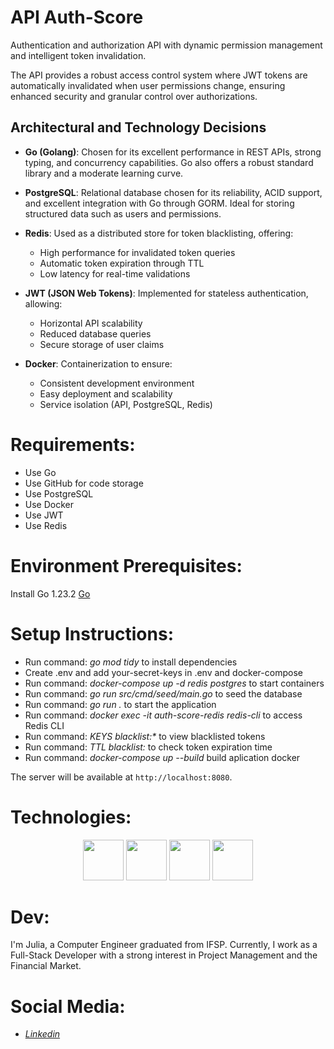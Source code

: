# API Auth-Score

Authentication and authorization API with dynamic permission management and intelligent token invalidation.

The API provides a robust access control system where JWT tokens are automatically invalidated when user permissions change, ensuring enhanced security and granular control over authorizations.

## Architectural and Technology Decisions

- **Go (Golang)**: Chosen for its excellent performance in REST APIs, strong typing, and concurrency capabilities. Go also offers a robust standard library and a moderate learning curve.

- **PostgreSQL**: Relational database chosen for its reliability, ACID support, and excellent integration with Go through GORM. Ideal for storing structured data such as users and permissions.

- **Redis**: Used as a distributed store for token blacklisting, offering:
  - High performance for invalidated token queries
  - Automatic token expiration through TTL
  - Low latency for real-time validations

- **JWT (JSON Web Tokens)**: Implemented for stateless authentication, allowing:
  - Horizontal API scalability
  - Reduced database queries
  - Secure storage of user claims

- **Docker**: Containerization to ensure:
  - Consistent development environment
  - Easy deployment and scalability
  - Service isolation (API, PostgreSQL, Redis)

# Requirements:

<ul>
  <li>Use Go </li>
  <li>Use GitHub for code storage</li>
  <li>Use PostgreSQL</li>
  <li>Use Docker</li>
  <li>Use JWT</li>
  <li>Use Redis</li>
</ul>

# Environment Prerequisites:

Install Go 1.23.2
<a href="https://go.dev/doc/install">Go</a>

# Setup Instructions:
<ul>
<li>Run command: <i>go mod tidy</i> to install dependencies</li>
<li>Create .env and add your-secret-keys in .env and docker-compose</li>
<li>Run command: <i>docker-compose up -d redis postgres</i> to start containers</li>
<li>Run command: <i>go run src/cmd/seed/main.go</i> to seed the database</li>
<li>Run command: <i>go run .</i> to start the application</li>
<li>Run command: <i>docker exec -it auth-score-redis redis-cli</i> to access Redis CLI</l>
<li>Run command: <i>KEYS blacklist:*</i> to view blacklisted tokens</l>
<li>Run command: <i>TTL blacklist:<token></i> to check token expiration time</l>
<li>Run command: <i>docker-compose up --build</i> build aplication docker</l>
</ul>

The server will be available at `http://localhost:8080`. 

# Technologies:
<p align="center">
<img width="65px" height="65px" src="https://cdn.jsdelivr.net/gh/devicons/devicon@latest/icons/goland/goland-original.svg" />
<img width="65px" height="65px" src="https://cdn.jsdelivr.net/gh/devicons/devicon/icons/github/github-original-wordmark.svg" />
<img width="65px" height="65px" src="https://cdn.jsdelivr.net/gh/devicons/devicon@latest/icons/postgresql/postgresql-original-wordmark.svg" />
<img width="65px" height="65px" src="https://cdn.jsdelivr.net/gh/devicons/devicon@latest/icons/redis/redis-original.svg" />
</p>

# Dev:

I'm Julia, a Computer Engineer graduated from IFSP. Currently, I work as a Full-Stack Developer with a strong interest in Project Management and the Financial Market.

# Social Media:

<ul>
<li><a href="https://www.linkedin.com/in/julia-m-9abba9110/" target="_blank"><i>Linkedin</i></a></li>
</ul>
